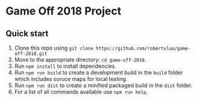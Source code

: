 # Game Off 2018 Project

## Quick start

1. Clone this repo using `git clone https://github.com/robertxluo/game-off-2018.git`
2. Move to the appropriate directory: `cd game-off-2018.`<br />
3. Run `npm install` to install dependencies.<br />
4. Run `npm run build` to create a development build in the `build` folder which includes soruce maps for local testing. 
5. Run `npm run dist` to create a minified packaged build in the `dist` folder.
6. For a list of all commands available use `npm run help`.
